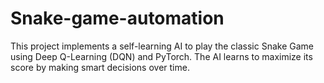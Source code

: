 # Snake-game-automation
This project implements a self-learning AI to play the classic Snake Game using Deep Q-Learning (DQN) and PyTorch. The AI learns to maximize its score by making smart decisions over time.

